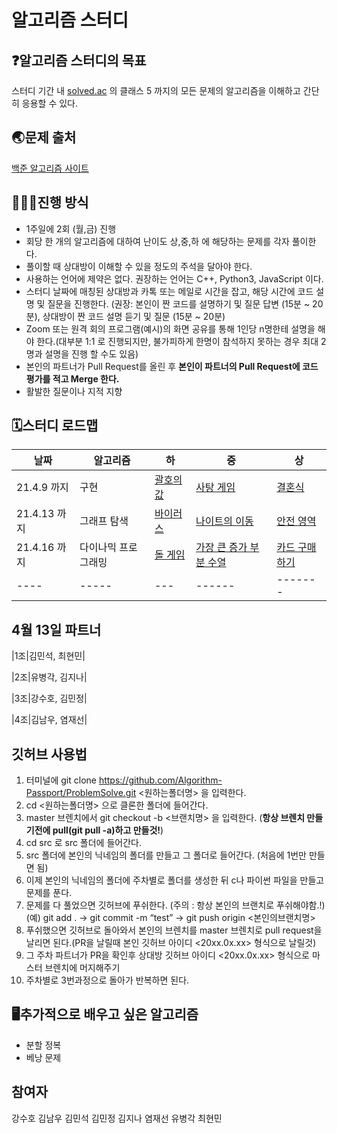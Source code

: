 # 알고리즘 스터디

## ❓알고리즘 스터디의 목표

스터디 기간 내 [solved.ac](http://solved.ac) 의 클래스 5 까지의 모든 문제의 알고리즘을 이해하고 간단히 응용할 수 있다.

## 🌏문제 출처

[백준 알고리즘 사이트](https://www.acmicpc.net/)

## 👨🏻‍💼진행 방식

- 1주일에 2회 (월,금) 진행
- 회당 한 개의 알고리즘에 대하여 난이도 상,중,하 에 해당하는 문제를 각자 풀이한다.
- 풀이할 때 상대방이 이해할 수 있을 정도의 주석을 달아야 한다.
- 사용하는 언어에 제약은 없다. 권장하는 언어는 C++, Python3, JavaScript 이다.
- 스터디 날짜에 매칭된 상대방과 카톡 또는 메일로 시간을 잡고, 해당 시간에 코드 설명 및 질문을 진행한다. (권장: 본인이 짠 코드를 설명하기 및 질문 답변 (15분 ~ 20분), 상대방이 짠 코드 설명 듣기 및 질문 (15분 ~ 20분)
- Zoom 또는 원격 회의 프로그램(예시)의 화면 공유를 통해 1인당 n명한테 설명을 해야 한다.(대부분 1:1 로 진행되지만, 불가피하게 한명이 참석하지 못하는 경우 최대 2명과 설명을 진행 할 수도 있음)
- 본인의 파트너가 Pull Request를 올린 후 **본인이 파트너의 Pull Request에 코드 평가를 적고 Merge 한다.**
- 활발한 질문이나 지적 지향

## 🗓️스터디 로드맵 

|날짜|알고리즘|하|중|상|
|---|---|---|---|---|
|21.4.9 까지|구현|[괄호의 값](https://www.acmicpc.net/problem/2504)|[사탕 게임](https://www.acmicpc.net/problem/3085)|[결혼식](https://www.acmicpc.net/problem/5567)|
|21.4.13 까지|그래프 탐색|[바이러스](https://www.acmicpc.net/problem/2606)|[나이트의 이동](https://www.acmicpc.net/problem/7562)|[안전 영역](https://www.acmicpc.net/problem/2468)|
|21.4.16 까지|다이나믹 프로그래밍|[돌 게임](https://www.acmicpc.net/problem/9655)|[가장 큰 증가 부분 수열](https://www.acmicpc.net/problem/11055)|[카드 구매하기](https://www.acmicpc.net/problem/11052)|
|----|-----|---|------|-------|

## 4월 13일 파트너
|1조|김민석, 최현민|

|2조|유병각, 김지나|

|3조|강수호, 김민정|

|4조|김남우, 염재선|

## 깃허브 사용법

1. 터미널에 git clone https://github.com/Algorithm-Passport/ProblemSolve.git <원하는폴더명> 을 입력한다.
2. cd <원하는폴더명> 으로 클론한 폴더에 들어간다.
3. master 브렌치에서 git checkout -b <브랜치명> 을 입력한다. (**항상 브렌치 만들기전에 pull(git pull -a)하고 만들것!**)
5. cd src 로 src 폴더에 들어간다.
6. src 폴더에 본인의 닉네임의 폴더를 만들고 그 폴더로 들어간다. (처음에 1번만 만들면 됨)
7. 이제 본인의 닉네임의 폴더에 주차별로 폴더를 생성한 뒤 c나 파이썬 파일을 만들고 문제를 푼다.
8. 문제를 다 풀었으면 깃허브에 푸쉬한다. (주의 : 항상 본인의 브랜치로 푸쉬해야함.!)  (예) git add .  -> git commit -m “test”  -> git push origin <본인의브랜치명>
9. 푸쉬했으면 깃허브로 돌아와서 본인의 브렌치를 master 브렌치로 pull request을 날리면 된다.(PR을 날릴때 본인 깃허브 아이디 <20xx.0x.xx> 형식으로 날릴것)
10. 그 주차 파트너가 PR을 확인후 상대방 깃허브 아이디 <20xx.0x.xx> 형식으로 마스터 브렌치에 머지해주기
11. 주차별로 3번과정으로 돌아가 반복하면 된다.


## 🖥️추가적으로 배우고 싶은 알고리즘

- 분할 정복
- 베낭 문제

## 참여자
강수호 김남우 김민석 김민정 김지나 염재선 유병각 최현민

                                                                                                       
